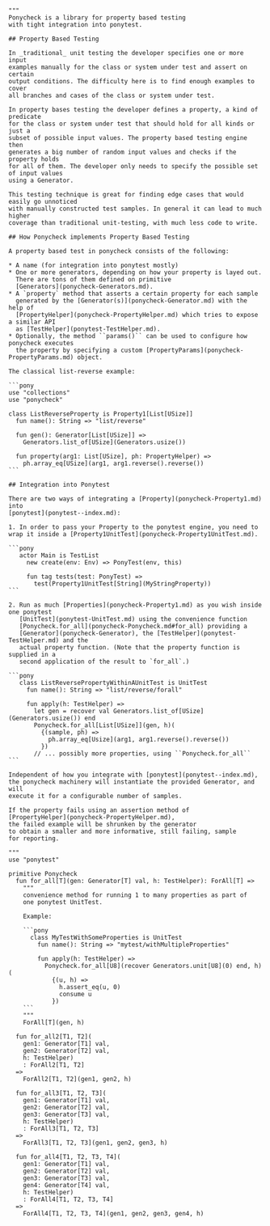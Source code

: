 ```````pony-full-source

"""
Ponycheck is a library for property based testing
with tight integration into ponytest.

## Property Based Testing

In _traditional_ unit testing the developer specifies one or more input
examples manually for the class or system under test and assert on certain
output conditions. The difficulty here is to find enough examples to cover
all branches and cases of the class or system under test.

In property bases testing the developer defines a property, a kind of predicate
for the class or system under test that should hold for all kinds or just a
subset of possible input values. The property based testing engine then
generates a big number of random input values and checks if the property holds
for all of them. The developer only needs to specify the possible set of input values
using a Generator.

This testing technique is great for finding edge cases that would easily go unnoticed
with manually constructed test samples. In general it can lead to much higher
coverage than traditional unit-testing, with much less code to write.

## How Ponycheck implements Property Based Testing

A property based test in ponycheck consists of the following:

* A name (for integration into ponytest mostly)
* One or more generators, depending on how your property is layed out.
  There are tons of them defined on primitive
  [Generators](ponycheck-Generators.md).
* A `property` method that asserts a certain property for each sample
  generated by the [Generator(s)](ponycheck-Generator.md) with the help of
  [PropertyHelper](ponycheck-PropertyHelper.md) which tries to expose a similar API
  as [TestHelper](ponytest-TestHelper.md).
* Optionally, the method ``params()`` can be used to configure how ponycheck executes
  the property by specifying a custom [PropertyParams](ponycheck-PropertyParams.md) object.

The classical list-reverse example:

```pony
use "collections"
use "ponycheck"

class ListReverseProperty is Property1[List[USize]]
  fun name(): String => "list/reverse"

  fun gen(): Generator[List[USize]] =>
    Generators.list_of[USize](Generators.usize())

  fun property(arg1: List[USize], ph: PropertyHelper) =>
    ph.array_eq[USize](arg1, arg1.reverse().reverse())
```

## Integration into Ponytest

There are two ways of integrating a [Property](ponycheck-Property1.md) into
[ponytest](ponytest--index.md):

1. In order to pass your Property to the ponytest engine, you need to wrap it inside a [Property1UnitTest](ponycheck-Property1UnitTest.md).

```pony
   actor Main is TestList
     new create(env: Env) => PonyTest(env, this)

     fun tag tests(test: PonyTest) =>
       test(Property1UnitTest[String](MyStringProperty))
```

2. Run as much [Properties](ponycheck-Property1.md) as you wish inside one ponytest
   [UnitTest](ponytest-UnitTest.md) using the convenience function
   [Ponycheck.for_all](ponycheck-Ponycheck.md#for_all) providing a
   [Generator](ponycheck-Generator), the [TestHelper](ponytest-TestHelper.md) and the
   actual property function. (Note that the property function is supplied in a
   second application of the result to `for_all`.)

```pony
   class ListReversePropertyWithinAUnitTest is UnitTest
     fun name(): String => "list/reverse/forall"

     fun apply(h: TestHelper) =>
       let gen = recover val Generators.list_of[USize](Generators.usize()) end
       Ponycheck.for_all[List[USize]](gen, h)(
         {(sample, ph) =>
           ph.array_eq[Usize](arg1, arg1.reverse().reverse())
         })
       // ... possibly more properties, using ``Ponycheck.for_all``
```

Independent of how you integrate with [ponytest](ponytest--index.md),
the ponycheck machinery will instantiate the provided Generator, and will
execute it for a configurable number of samples.

If the property fails using an assertion method of
[PropertyHelper](ponycheck-PropertyHelper.md),
the failed example will be shrunken by the generator
to obtain a smaller and more informative, still failing, sample
for reporting.

"""
use "ponytest"

primitive Ponycheck
  fun for_all[T](gen: Generator[T] val, h: TestHelper): ForAll[T] =>
    """
    convenience method for running 1 to many properties as part of
    one ponytest UnitTest.

    Example:

    ```pony
      class MyTestWithSomeProperties is UnitTest
        fun name(): String => "mytest/withMultipleProperties"

        fun apply(h: TestHelper) =>
          Ponycheck.for_all[U8](recover Generators.unit[U8](0) end, h)(
            {(u, h) =>
              h.assert_eq(u, 0)
              consume u
            })
    ```
    """
    ForAll[T](gen, h)

  fun for_all2[T1, T2](
    gen1: Generator[T1] val,
    gen2: Generator[T2] val,
    h: TestHelper)
    : ForAll2[T1, T2]
  =>
    ForAll2[T1, T2](gen1, gen2, h)

  fun for_all3[T1, T2, T3](
    gen1: Generator[T1] val,
    gen2: Generator[T2] val,
    gen3: Generator[T3] val,
    h: TestHelper)
    : ForAll3[T1, T2, T3]
  =>
    ForAll3[T1, T2, T3](gen1, gen2, gen3, h)

  fun for_all4[T1, T2, T3, T4](
    gen1: Generator[T1] val,
    gen2: Generator[T2] val,
    gen3: Generator[T3] val,
    gen4: Generator[T4] val,
    h: TestHelper)
    : ForAll4[T1, T2, T3, T4]
  =>
    ForAll4[T1, T2, T3, T4](gen1, gen2, gen3, gen4, h)

```````
